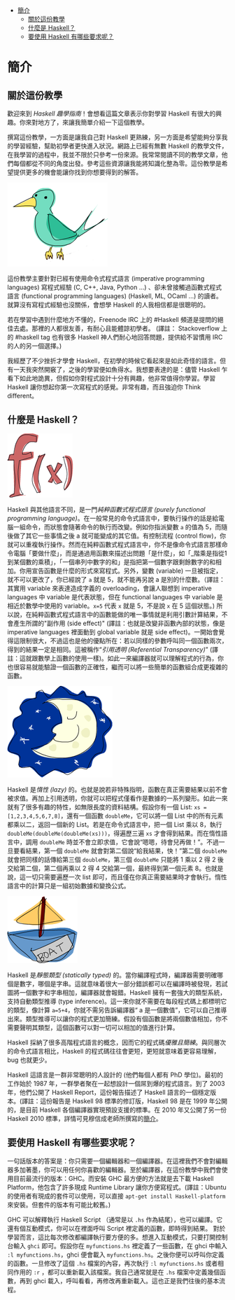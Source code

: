 <!-- TOC depthFrom:1 depthTo:6 withLinks:1 updateOnSave:1 orderedList:0 -->

- [簡介](#簡介)
	- [關於這份教學](#關於這份教學)
	- [什麼是 Haskell？](#什麼是-haskell)
	- [要使用 Haskell 有哪些要求呢？](#要使用-haskell-有哪些要求呢)

<!-- /TOC -->

# 簡介

## 關於這份教學

歡迎來到 *Haskell 趣學指南*！會想看這篇文章表示你對學習 Haskell 有很大的興趣。你來對地方了，來讓我簡單介紹一下這個教學。

撰寫這份教學，一方面是讓我自己對 Haskell 更熟練，另一方面是希望能夠分享我的學習經驗，幫助初學者更快進入狀況。網路上已經有無數 Haskell 的教學文件，在我學習的過程中，我並不限於只參考一份來源。我常常閱讀不同的教學文章，他們每個都從不同的角度出發。參考這些資源讓我能將知識化整為零。這份教學是希望提供更多的機會能讓你找到你想要得到的解答。

![](bird.png)

這份教學主要針對已經有使用命令式程式語言 (imperative programming languages) 寫程式經驗 (C, C++, Java, Python …) 、卻未曾接觸過函數式程式語言 (functional programming languages) (Haskell, ML, OCaml …) 的讀者。就算沒有寫程式經驗也沒關係，會想學 Haskell 的人我相信都是很聰明的。

若在學習中遇到什麼地方不懂的，Freenode IRC 上的 #Haskell 頻道是提問的絕佳去處。那裡的人都很友善，有耐心且能體諒初學者。
(譯註： Stackoverflow 上的 #haskell tag 也有很多 Haskell 神人們耐心地回答問題，提供給不習慣用 IRC 的人的另一個選擇。)

我經歷了不少挫折才學會 Haskell，在初學的時候它看起來是如此奇怪的語言。但有一天我突然開竅了，之後的學習便如魚得水。我想要表達的是：儘管 Haskell 乍看下如此地詭異，但假如你對程式設計十分有興趣，他非常值得你學習。學習 Haskell 讓你想起你第一次寫程式的感覺。非常有趣，而且強迫你 Think different。

## 什麼是 Haskell？

![](fx.png)

Haskell 與其他語言不同，是一門*純粹函數式程式語言 (purely functional programming language)*。在一般常見的命令式語言中，要執行操作的話是給電腦一組命令，而狀態會隨著命令的執行而改變。例如你指派變數 ``a`` 的值為 5，而隨後做了其它一些事情之後 a 就可能變成的其它值。有控制流程 (control flow)，你就可以重複執行操作。然而在純粹函數式程式語言中，你不是像命令式語言那樣命令電腦「要做什麼」，而是通過用函數來描述出問題「是什麼」，如「_階乘是指從1到某個數的乘積」，「一個串列中數字的和」是指把第一個數字跟剩餘數字的和相加。你用宣告函數是什麼的形式來寫程式。另外，變數 (variable) 一旦被指定，就不可以更改了，你已經說了 ``a`` 就是 5，就不能再另說 a 是別的什麼數。（譯註：其實用 variable 來表達造成字義的 overloading，會讓人聯想到 imperative languages 中 variable 是代表狀態，但在 functional languages 中 variable 是相近於數學中使用的 variable。``x=5`` 代表 ``x`` 就是 5，不是說 ``x`` 在 5 這個狀態。) 所以說，在純粹函數式程式語言中的函數能做的唯一事情就是利用引數計算結果，不會產生所謂的"副作用 (side effect)" (譯註：也就是改變非函數內部的狀態，像是 imperative languages 裡面動到 global variable 就是 side effect)。一開始會覺得這限制很大，不過這也是他的優點所在：若以同樣的參數呼叫同一個函數兩次，得到的結果一定是相同。這被稱作“_引用透明 (Referential Transparency)_” (譯註：這就跟數學上函數的使用一樣)。如此一來編譯器就可以理解程式的行為，你也很容易就能驗證一個函數的正確性，繼而可以將一些簡單的函數組合成更複雜的函數。

![](lazy.png)

Haskell 是*惰性 (lazy)* 的。也就是說若非特殊指明，函數在真正需要結果以前不會被求值。再加上引用透明，你就可以把程式僅看作是數據的一系列變形。如此一來就有了很多有趣的特性，如無限長度的資料結構。假設你有一個 List: ``xs = [1,2,3,4,5,6,7,8]``，還有一個函數 ``doubleMe``，它可以將一個 List 中的所有元素都乘以二，返回一個新的 List。若是在命令式語言中，把一個 List 乘以 8，執行 ``doubleMe(doubleMe(doubleMe(xs)))``，得遍歷三遍 ``xs`` 才會得到結果。而在惰性語言中，調用 ``doubleMe`` 時並不會立即求值，它會說“嗯嗯，待會兒再做！”。不過一旦要看結果，第一個 ``doubleMe`` 就會對第二個說“給我結果，快！”第二個 ``doubleMe`` 就會把同樣的話傳給第三個 ``doubleMe``，第三個 ``doubleMe`` 只能將 1 乘以 2 得 2 後交給第二個，第二個再乘以 2 得 4 交給第一個，最終得到第一個元素 8。也就是說，這一切只需要遍歷一次 list 即可，而且僅在你真正需要結果時才會執行。惰性語言中的計算只是一組初始數據和變換公式。

![](boat.png)

Haskell 是*靜態類型 (statically typed)* 的。當你編譯程式時，編譯器需要明確哪個是數字，哪個是字串。這就意味着很大一部分錯誤都可以在編譯時被發現，若試圖將一個數字和字串相加，編譯器就會報錯。Haskell 擁有一套強大的類型系統，支持自動類型推導 (type inference)。這一來你就不需要在每段程式碼上都標明它的類型，像計算 ``a=5+4``，你就不需另告訴編譯器“ a 是一個數值”，它可以自己推導出來。類型推導可以讓你的程式更加簡練。假設有個函數是將兩個數值相加，你不需要聲明其類型，這個函數可以對一切可以相加的值進行計算。

Haskell 採納了很多高階程式語言的概念，因而它的程式碼*優雅且簡練*。與同層次的命令式語言相比，Haskell 的程式碼往往會更短，更短就意味着更容易理解，bug 也就更少。

Haskell 這語言是一群非常聰明的人設計的 (他們每個人都有 PhD 學位)。最初的工作始於 1987 年，一群學者聚在一起想設計一個屌到爆的程式語言。到了 2003 年，他們公開了 Haskell Report，這份報告描述了 Haskell 語言的一個穩定版本。(譯註：這份報告是 Haskell 98 標準的修訂版，Haskell 98 是在 1999 年公開的，是目前 Haskell 各個編譯器實現預設支援的標準。在 2010 年又公開了另一份 Haskell 2010 標準，詳情可見穆信成老師所撰寫的[簡介](http://www.iis.sinica.edu.tw/~scm/ncs/2010/07/haskell-2010-report/)。

##  要使用 Haskell 有哪些要求呢？

一句話版本的答案是：你只需要一個編輯器和一個編譯器。在這裡我們不會對編輯器多加著墨，你可以用任何你喜歡的編輯器。至於編譯器，在這份教學中我們會使用目前最流行的版本：GHC。而安裝 GHC 最方便的方法就是去下載 Haskell Platform，他包含了許多現成 Runtime Library 讓你方便寫程式。(譯註：Ubuntu 的使用者有現成的套件可以使用，可以直接 ``apt-get install Haskell-platform`` 來安裝。但套件的版本有可能比較舊。)

GHC 可以解釋執行 Haskell Script （通常是以 ``.hs`` 作為結尾），也可以編譯。它還有個互動模式，你可以在裡面呼叫 Script 裡定義的函數，即時得到結果。 對於學習而言，這比每次修改都編譯執行要方便的多。想進入互動模式，只要打開控制台輸入 ``ghci`` 即可。假設你在 ``myfunctions.hs`` 裡定義了一些函數，在 ghci 中輸入 ``:l myfunctions.hs``，ghci 便會載入 ``myfunctions.hs``。之後你便可以呼叫你定義的函數。一旦修改了這個 ``.hs`` 檔案的內容，再次執行 ``:l myfunctions.hs`` 或者相同作用的 ``:r`` ，都可以重新載入該檔案。我自己通常就是在 ``.hs`` 檔案中定義幾個函數，再到 ghci 載入，呼叫看看，再修改再重新載入。這也正是我們往後的基本流程。
